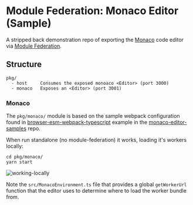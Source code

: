 # Module Federation: Monaco Editor (Sample)

A stripped back demonstration repo of exporting the [Monaco](https://github.com/Microsoft/monaco-editor) code editor via [Module Federation](https://webpack.js.org/concepts/module-federation/).

## Structure

```
pkg/
  - host     Consumes the exposed monoaco <Editor> (port 3000)
  - monaco   Exposes an <Editor> (port 3001)
```

### Monaco

The `pkg/monaco/` module is based on the sample webpack configuration found in [browser-esm-webpack-typescript](https://github.com/microsoft/monaco-editor-samples/tree/master/browser-esm-webpack-typescript) example in the [monaco-editor-samples](https://github.com/microsoft/monaco-editor-samples/tree/master/browser-esm-webpack-typescript) repo.

When run standalone (no module-federation) it works, loading it's workers locally:

```
cd pkg/monaco/
yarn start
```

![working-locally](https://user-images.githubusercontent.com/185555/96311836-db7c5800-1066-11eb-8ab8-567ac11c5999.png)

Note the `src/MonacoEnvironment.ts` file that provides a global `getWorkerUrl` function that the editor uses to determine where to load the worker bundle from.
